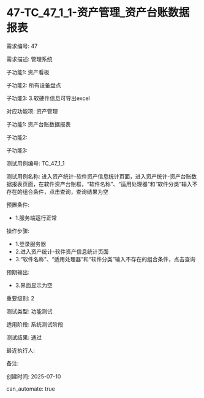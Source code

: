 # 47-TC_47_1_1-资产管理_资产台账数据报表

需求编号: 47

需求描述: 管理系统

子功能1: 资产看板

子功能2: 所有设备盘点

子功能3: 3.软硬件信息可导出excel


对应功能项: 资产管理

子功能1: 资产台账数据报表

子功能2: 

子功能3: 


测试用例编号: TC_47_1_1

测试用例名称: 进入资产统计-软件资产信息统计页面，进入资产统计-资产台账数据报表页面，在软件资产台账框，“软件名称”、“适用处理器”和“软件分类”输入不存在的组合条件，点击查询，查询结果为空

预置条件:
- 1.服务端运行正常

操作步骤:
- 1.登录服务器
- 2.进入资产统计-软件资产信息统计页面
- 3.“软件名称”、“适用处理器”和“软件分类”输入不存在的组合条件，点击查询

预期输出:
- 3.界面显示为空

重要级别: 2

测试类型: 功能测试

适用阶段: 系统测试阶段

测试结果: 通过

最近执行人: 

备注: 

创建时间: 2025-07-10

can_automate: true
